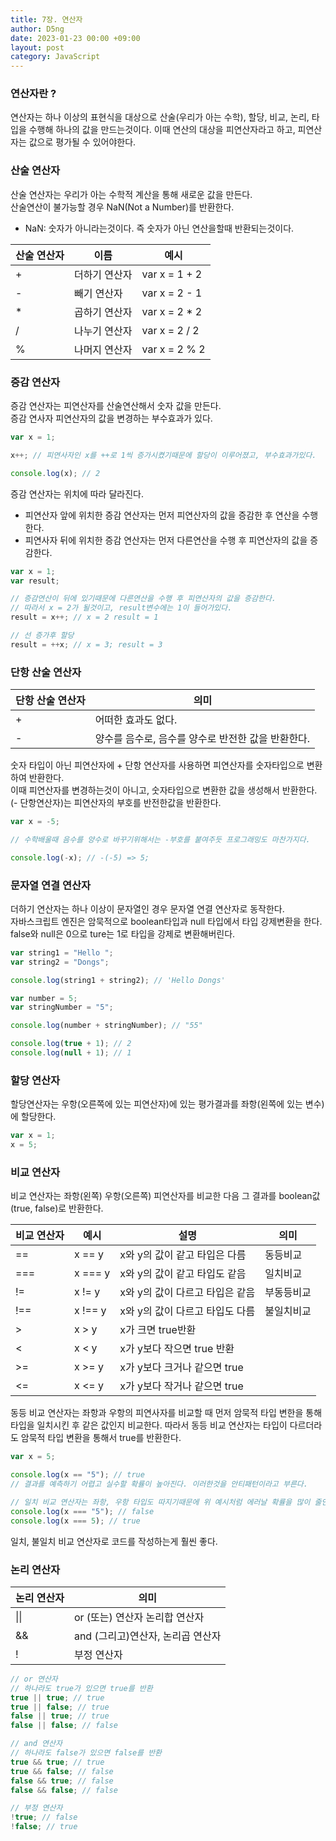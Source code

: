```yaml
---
title: 7장. 연산자
author: D5ng
date: 2023-01-23 00:00 +09:00
layout: post
category: JavaScript
---
```


### 연산자란 ?

연산자는 하나 이상의 표현식을 대상으로 산술(우리가 아는 수학), 할당, 비교, 논리, 타입을 수행해 하나의 값을 만드는것이다.
이때 연산의 대상을 피연산자라고 하고, 피연산자는 값으로 평가될 수 있어야한다.

### 산술 연산자

산술 연산자는 우리가 아는 수학적 계산을 통해 새로운 값을 만든다.  
산술연산이 불가능할 경우 NaN(Not a Number)를 반환한다.

- NaN: 숫자가 아니라는것이다. 즉 숫자가 아닌 연산을할때 반환되는것이다.

| 산술 연산자 | 이름          | 예시           |
| ----------- | ------------- | -------------- |
| +           | 더하기 연산자 | var x = 1 + 2  |
| -           | 빼기 연산자   | var x = 2 - 1  |
| \*          | 곱하기 연산자 | var x = 2 \* 2 |
| /           | 나누기 연산자 | var x = 2 / 2  |
| %           | 나머지 연산자 | var x = 2 % 2  |

### 증감 연산자

증감 연산자는 피연산자를 산술연산해서 숫자 값을 만든다.  
증감 연사자 피연산자의 값을 변경하는 부수효과가 있다.

```js
var x = 1;

x++; // 피연사자인 x를 ++로 1씩 증가시켰기때문에 할당이 이루어졌고, 부수효과가있다.

console.log(x); // 2
```

증감 연산자는 위치에 따라 달라진다.

- 피연산자 앞에 위치한 증감 연산자는 먼저 피연산자의 값을 증감한 후 연산을 수행한다.
- 피연사자 뒤에 위치한 증감 연산자는 먼저 다른연산을 수행 후 피연산자의 값을 증감한다.

```js
var x = 1;
var result;

// 증감연산이 뒤에 있기때문에 다른연산을 수행 후 피연산자의 값을 증감한다.
// 따라서 x = 2가 될것이고, result변수에는 1이 들어가있다.
result = x++; // x = 2 result = 1

// 선 증가후 할당
result = ++x; // x = 3; result = 3
```

### 단항 산술 연산자

| 단항 산술 연산자 | 의미                                               |
| ---------------- | -------------------------------------------------- |
| +                | 어떠한 효과도 없다.                                |
| -                | 양수를 음수로, 음수를 양수로 반전한 값을 반환한다. |

숫자 타입이 아닌 피연산자에 + 단항 연산자를 사용하면 피연산자를 숫자타입으로 변환하여 반환한다.  
이때 피연산자를 변경하는것이 아니고, 숫자타입으로 변환한 값을 생성해서 반환한다.  
(- 단항연산자)는 피연산자의 부호를 반전한값을 반환한다.

```js
var x = -5;

// 수학배울때 음수를 양수로 바꾸기위해서는 -부호를 붙여주듯 프로그래밍도 마찬가지다.

console.log(-x); // -(-5) => 5;
```

### 문자열 연결 연산자

더하기 연산자는 하나 이상이 문자열인 경우 문자열 연결 연산자로 동작한다.  
자바스크립트 엔진은 암묵적으로 boolean타입과 null 타입에서 타입 강제변환을 한다.  
false와 null은 0으로 ture는 1로 타입을 강제로 변환해버린다.

```js
var string1 = "Hello ";
var string2 = "Dongs";

console.log(string1 + string2); // 'Hello Dongs'

var number = 5;
var stringNumber = "5";

console.log(number + stringNumber); // "55"

console.log(true + 1); // 2
console.log(null + 1); // 1
```

### 할당 연산자

할당연산자는 우항(오른쪽에 있는 피연산자)에 있는 평가결과를 좌항(왼쪽에 있는 변수)에 할당한다.

```js
var x = 1;
x = 5;
```

### 비교 연산자

비교 연산자는 좌항(왼쪽) 우항(오른쪽) 피연산자를 비교한 다음 그 결과를 boolean값(true, false)로 반환한다.

| 비교 연산자 | 예시    | 설명                            | 의미       |
| ----------- | ------- | ------------------------------- | ---------- |
| ==          | x == y  | x와 y의 값이 같고 타입은 다름   | 동등비교   |
| ===         | x === y | x와 y의 값이 같고 타입도 같음   | 일치비교   |
| !=          | x != y  | x와 y의 값이 다르고 타입은 같음 | 부동등비교 |
| !==         | x !== y | x와 y의 값이 다르고 타입도 다름 | 불일치비교 |
| >           | x > y   | x가 크면 true반환               |
| <           | x < y   | x가 y보다 작으면 true 반환      |
| >=          | x >= y  | x가 y보다 크거나 같으면 true    |
| <=          | x <= y  | x가 y보다 작거나 같으면 true    |

<span class="bg_strong">동등 비교 연산자는 좌항과 우항의 피연사자를 비교할 때 먼저 암묵적 타입 변한을 통해 타입을 일치시킨 후 같은 값인지 비교한다. </span>
<span class="bg_strong">따라서 동등 비교 연산자는 타입이 다르더라도 암묵적 타입 변환을 통해서 true를 반환한다. </span>

```js
var x = 5;

console.log(x == "5"); // true
// 결과를 예측하기 어렵고 실수할 확률이 높아진다. 이러한것을 안티패턴이라고 부른다.

// 일치 비교 연산자는 좌항, 우항 타입도 따지기때문에 위 예시처럼 에러날 확률을 많이 줄인다.
console.log(x === "5"); // false
console.log(x === 5); // true
```

일치, 불일치 비교 연산자로 코드를 작성하는게 훨씬 좋다.

### 논리 연산자

| 논리 연산자 | 의미                              |
| ----------- | --------------------------------- |
| \|\|        | or (또는) 연산자 논리합 연산자    |
| &&          | and (그리고)연산자, 논리곱 연산자 |
| !           | 부정 연산자                       |

```js
// or 연산자
// 하나라도 true가 있으면 true를 반환
true || true; // true
true || false; // true
false || true; // true
false || false; // false

// and 연산자
// 하나라도 false가 있으면 false를 반환
true && true; // true
true && false; // false
false && true; // false
false && false; // false

// 부정 연산자
!true; // false
!false; // true
```

